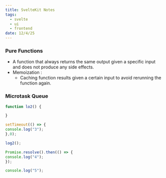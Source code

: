 ```yaml
---
title: SvelteKit Notes
tags:
  - svelte
  - ui
  - frontend
date: 12/4/25
---
```

### Pure Functions 

- A function that always returns the same output given a specific input and does not produce any side effects.
- Memoization :
	- Caching function results given a certain input to avoid rerunning the function again.

### Microtask Queue
```js 
function lo2() {

}

setTimeout(() => {
console.log("3");
},0);

log2();

Promise.resolve().then(() => {
console.log("4");
});

console.log("5");
```